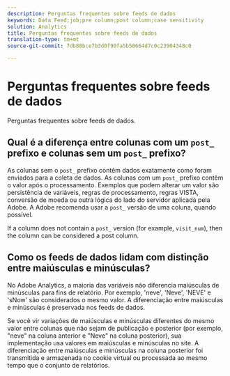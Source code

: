 ```yaml
---
description: Perguntas frequentes sobre feeds de dados
keywords: Data Feed;job;pre column;post column;case sensitivity
solution: Analytics
title: Perguntas frequentes sobre feeds de dados
translation-type: tm+mt
source-git-commit: 7db88bce7b3d0f90fa5b50664d7c0c23904348c0

---
```



# Perguntas frequentes sobre feeds de dados

Perguntas frequentes sobre feeds de dados.

## Qual é a diferença entre colunas com um `post_` prefixo e colunas sem um `post_` prefixo?

As colunas sem o `post_` prefixo contêm dados exatamente como foram enviados para a coleta de dados. As colunas com um `post_` prefixo contêm o valor após o processamento. Exemplos que podem alterar um valor são persistência de variáveis, regras de processamento, regras VISTA, conversão de moeda ou outra lógica do lado do servidor aplicada pela Adobe. A Adobe recomenda usar a `post_` versão de uma coluna, quando possível.

If a column does not contain a `post_` version (for example, `visit_num`), then the column can be considered a post column.

## Como os feeds de dados lidam com distinção entre maiúsculas e minúsculas?

No Adobe Analytics, a maioria das variáveis não diferencia maiúsculas de minúsculas para fins de relatório. Por exemplo, 'neve', 'Neve', 'NEVE' e 'sNow' são considerados o mesmo valor. A diferenciação entre maiúsculas e minúsculas é preservada nos feeds de dados.

Se você vir variações de maiúsculas e minúsculas diferentes do mesmo valor entre colunas que não sejam de publicação e posterior (por exemplo, "neve" na coluna anterior e "Neve" na coluna posterior), sua implementação usa valores em maiúsculas e minúsculas no site. A diferenciação entre maiúsculas e minúsculas na coluna posterior foi transmitida e armazenada no cookie virtual ou processada ao mesmo tempo que o conjunto de relatórios.